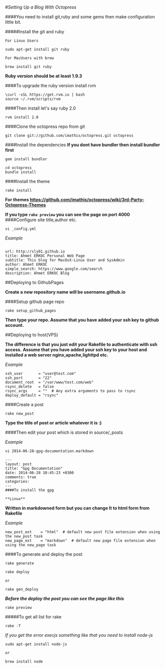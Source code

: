 #*Setting Up a Blog With Octopress*

####You need to install git,ruby and some gems then make configuration little bit.

#####Install the git and ruby
```
For Linux Users

sudo apt-get install git ruby

For MacUsers with brew

brew install git ruby

```

**Ruby version should be at least 1.9.3**

####To upgrade the ruby version install rvm
```
\curl -sSL https://get.rvm.io | bash
source ~/.rvm/scripts/rvm
```

####Then install let's say ruby 2.0
```
rvm install 2.0
```

####Clone the octopress repo from git
```
git clone git://github.com/imathis/octopress.git octopress
```

####Install the dependencies 
**If you dont have bundler then install bundler first**
```
gem install bundler
```
```
cd octopress
bundle install
```

####Install the theme
```
rake install
```
**For themes <https://github.com/imathis/octopress/wiki/3rd-Party-Octopress-Themes>**

**If you type ```rake preview``` you can see the page on port 4000**
####Configure site title,author etc.
```
vi _config.yml
```

*Example*
```

url: http://sly01.github.io
title: Ahmet ERKOC Personal Web Page 
subtitle: This blog for MacOsX-Linux User and SysAdmin 
author: Ahmet ERKOC 
simple_search: https://www.google.com/search
description: Ahmet ERKOC Blog 
```

##Deploying to GithubPages

**Create a new repository name will be username.github.io**

####Setup github page repo
```
rake setup_github_pages
```
**Then type your repo. Assume that you have added your ssh key to github account.** 

##Deploying to host(VPS)

**The difference is that you just edit your Rakefile to authenticate with ssh access.**
**Assume that you have added your ssh key to your host and installed a web server nginx,apache,lighttpd etc.**

*Example*
```
ssh_user       = "user@test.com"
ssh_port       = "22"
document_root  = "/var/www/test.com/web"
rsync_delete   = false
rsync_args     = ""  # Any extra arguments to pass to rsync
deploy_default = "rsync"
```


####Create a post
```
rake new_post
```
**Type the title of post or article whatever it is :)**

####Then edit your post which is stored in source/_posts

*Example*
```
vi 2014-06-28-gpg-documentation.markdown
```
```
---
layout: post
title: "Gpg Documentation"
date: 2014-06-28 10:45:23 +0300
comments: true
categories:
---
####To install the gpg

**Linux**
```

**Written in markdowned form but you can change It to html form from Rakefile**

*Example*
```
new_post_ext    = "html"  # default new post file extension when using the new_post task
new_page_ext    = "markdown"  # default new page file extension when using the new_page task
```

####To generate and deploy the post
```
rake generate

rake deploy

or

rake gen_deploy
```
***Before the deploy the post you can see the page like this***

```
rake preview
```

#####To get all list for rake
```
rake -T
```
*If you get the error execjs something like that you need to install node-js*
```
sudo apt-get install node-js

or

brew install node
```